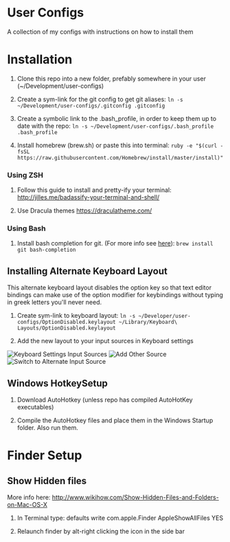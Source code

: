 # User Configs
A collection of my configs with instructions on how to install them

# Installation
1) Clone this repo into a new folder, prefably somewhere in your user (~/Development/user-configs)

1) Create a sym-link for the git config to get git aliases: `ln -s ~/Development/user-configs/.gitconfig .gitconfig`

1) Create a symbolic link to the .bash_profile, in order to keep them up to date with the repo: `ln -s ~/Development/user-configs/.bash_profile .bash_profile`

1) Install homebrew (brew.sh) or paste this into terminal: `ruby -e "$(curl -fsSL https://raw.githubusercontent.com/Homebrew/install/master/install)"`

### Using ZSH

1) Follow this guide to install and pretty-ify your terminal: http://jilles.me/badassify-your-terminal-and-shell/

1) Use Dracula themes https://draculatheme.com/

### Using Bash

1) Install bash completion for git. 
(For more info see [here](https://github.com/bobthecow/git-flow-completion/wiki/Install-Bash-git-completion)): `brew install git bash-completion`

## Installing Alternate Keyboard Layout
This alternate keyboard layout disables the option key so that text editor bindings can make use of the option modifier for keybindings without typing in greek letters you'll never need.

1) Create sym-link to keyboard layout: `ln -s ~/Developer/user-configs/OptionDisabled.keylayout ~/Library/Keyboard\ Layouts/OptionDisabled.keylayout`

2) Add the new layout to your input sources in Keyboard settings

![Keyboard Settings Input Sources](http://i.imgur.com/QIF4kUv.png)
![Add Other Source](http://i.imgur.com/oL5ZAA1.png)
![Switch to Alternate Input Source](http://i.imgur.com/VNkWHwz.png)

## Windows HotkeySetup

1) Download AutoHotkey (unless repo has compiled AutoHotKey executables)

2) Compile the AutoHotkey files and place them in the Windows Startup folder. Also run them.

# Finder Setup
## Show Hidden files
More info here: http://www.wikihow.com/Show-Hidden-Files-and-Folders-on-Mac-OS-X

1) In Terminal type: defaults write com.apple.Finder AppleShowAllFiles YES

2) Relaunch finder by alt-right clicking the icon in the side bar
